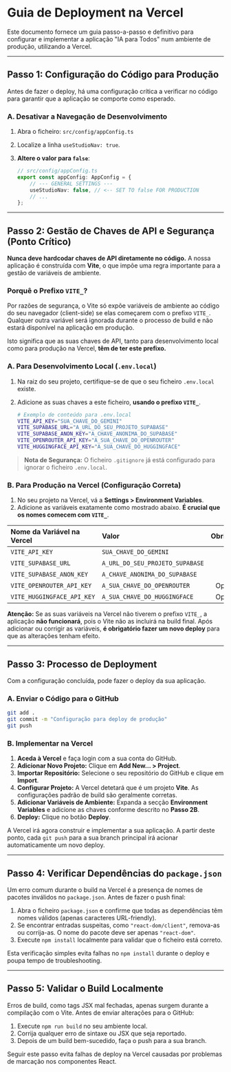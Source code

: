 # Guia de Deployment na Vercel

Este documento fornece um guia passo-a-passo e definitivo para configurar e implementar a aplicação "IA para Todos" num ambiente de produção, utilizando a Vercel.

---

## Passo 1: Configuração do Código para Produção

Antes de fazer o deploy, há uma configuração crítica a verificar no código para garantir que a aplicação se comporte como esperado.

### A. Desativar a Navegação de Desenvolvimento

1.  Abra o ficheiro: `src/config/appConfig.ts`
2.  Localize a linha `useStudioNav: true`.
3.  **Altere o valor para `false`**:

    ```typescript
    // src/config/appConfig.ts
    export const appConfig: AppConfig = {
        // --- GENERAL SETTINGS ---
        useStudioNav: false, // <-- SET TO false FOR PRODUCTION
        // ...
    };
    ```

---

## Passo 2: Gestão de Chaves de API e Segurança (Ponto Crítico)

**Nunca deve hardcodar chaves de API diretamente no código.** A nossa aplicação é construída com **Vite**, o que impõe uma regra importante para a gestão de variáveis de ambiente.

### Porquê o Prefixo `VITE_`?

Por razões de segurança, o Vite só expõe variáveis de ambiente ao código do seu navegador (client-side) se elas começarem com o prefixo `VITE_`. Qualquer outra variável será ignorada durante o processo de build e não estará disponível na aplicação em produção.

Isto significa que as suas chaves de API, tanto para desenvolvimento local como para produção na Vercel, **têm de ter este prefixo.**

### A. Para Desenvolvimento Local (`.env.local`)

1.  Na raiz do seu projeto, certifique-se de que o seu ficheiro `.env.local` existe.
2.  Adicione as suas chaves a este ficheiro, **usando o prefixo `VITE_`**.

    ```bash
    # Exemplo de conteúdo para .env.local
    VITE_API_KEY="SUA_CHAVE_DO_GEMINI"
    VITE_SUPABASE_URL="A_URL_DO_SEU_PROJETO_SUPABASE"
    VITE_SUPABASE_ANON_KEY="A_CHAVE_ANONIMA_DO_SUPABASE"
    VITE_OPENROUTER_API_KEY="A_SUA_CHAVE_DO_OPENROUTER"
    VITE_HUGGINGFACE_API_KEY="A_SUA_CHAVE_DO_HUGGINGFACE"
    ```
> **Nota de Segurança:** O ficheiro `.gitignore` já está configurado para ignorar o ficheiro `.env.local`.

### B. Para Produção na Vercel (Configuração Correta)

1.  No seu projeto na Vercel, vá a **Settings > Environment Variables**.
2.  Adicione as variáveis exatamente como mostrado abaixo. **É crucial que os nomes comecem com `VITE_`**.

| Nome da Variável na Vercel      | Valor                                     | Obrigatório |
| :------------------------------ | :---------------------------------------- |:-----------:|
| `VITE_API_KEY`                  | `SUA_CHAVE_DO_GEMINI`                     |     Sim     |
| `VITE_SUPABASE_URL`             | `A_URL_DO_SEU_PROJETO_SUPABASE`           |     Sim     |
| `VITE_SUPABASE_ANON_KEY`        | `A_CHAVE_ANONIMA_DO_SUPABASE`             |     Sim     |
| `VITE_OPENROUTER_API_KEY`       | `A_SUA_CHAVE_DO_OPENROUTER`                 |  Opcional   |
| `VITE_HUGGINGFACE_API_KEY`      | `A_SUA_CHAVE_DO_HUGGINGFACE`                |  Opcional   |

**Atenção:** Se as suas variáveis na Vercel não tiverem o prefixo `VITE_`, a aplicação **não funcionará**, pois o Vite não as incluirá na build final. Após adicionar ou corrigir as variáveis, **é obrigatório fazer um novo deploy** para que as alterações tenham efeito.

---

## Passo 3: Processo de Deployment

Com a configuração concluída, pode fazer o deploy da sua aplicação.

### A. Enviar o Código para o GitHub

```bash
git add .
git commit -m "Configuração para deploy de produção"
git push
```

### B. Implementar na Vercel

1.  **Aceda à Vercel** e faça login com a sua conta do GitHub.
2.  **Adicionar Novo Projeto:** Clique em **Add New... > Project**.
3.  **Importar Repositório:** Selecione o seu repositório do GitHub e clique em **Import**.
4.  **Configurar Projeto:** A Vercel detetará que é um projeto **Vite**. As configurações padrão de build são geralmente corretas.
5.  **Adicionar Variáveis de Ambiente:** Expanda a secção **Environment Variables** e adicione as chaves conforme descrito no **Passo 2B**.
6.  **Deploy:** Clique no botão **Deploy**.

A Vercel irá agora construir e implementar a sua aplicação. A partir deste ponto, cada `git push` para a sua branch principal irá acionar automaticamente um novo deploy.

---

## Passo 4: Verificar Dependências do `package.json`

Um erro comum durante o build na Vercel é a presença de nomes de pacotes inválidos no `package.json`. Antes de fazer o push final:

1. Abra o ficheiro `package.json` e confirme que todas as dependências têm nomes válidos (apenas caracteres URL-friendly).
2. Se encontrar entradas suspeitas, como `"react-dom/client"`, remova-as ou corrija-as. O nome do pacote deve ser apenas `"react-dom"`.
3. Execute `npm install` localmente para validar que o ficheiro está correto.

Esta verificação simples evita falhas no `npm install` durante o deploy e poupa tempo de troubleshooting.

---

## Passo 5: Validar o Build Localmente

Erros de build, como tags JSX mal fechadas, apenas surgem durante a compilação com o Vite. Antes de enviar alterações para o GitHub:

1. Execute `npm run build` no seu ambiente local.
2. Corrija qualquer erro de sintaxe ou JSX que seja reportado.
3. Depois de um build bem-sucedido, faça o push para a sua branch.

Seguir este passo evita falhas de deploy na Vercel causadas por problemas de marcação nos componentes React.

